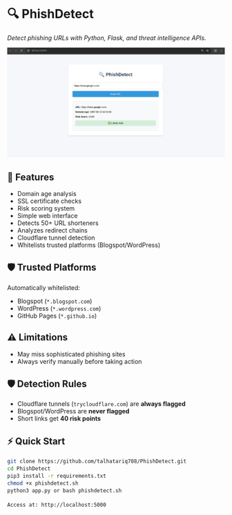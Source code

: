 # 🔍 PhishDetect  
*Detect phishing URLs with Python, Flask, and threat intelligence APIs.*

![Demo Screenshot](/Project.png)

## 🚀 Features
- Domain age analysis
- SSL certificate checks
- Risk scoring system
- Simple web interface
- Detects 50+ URL shorteners
- Analyzes redirect chains
- Cloudflare tunnel detection
- Whitelists trusted platforms (Blogspot/WordPress)

## 🛡️ Trusted Platforms
Automatically whitelisted:
- Blogspot (`*.blogspot.com`)
- WordPress (`*.wordpress.com`)
- GitHub Pages (`*.github.io`)

## ⚠️ Limitations
- May miss sophisticated phishing sites
- Always verify manually before taking action

## 🛡️ Detection Rules
- Cloudflare tunnels (`trycloudflare.com`) are **always flagged**
- Blogspot/WordPress are **never flagged**
- Short links get **40 risk points**

## ⚡ Quick Start
```bash
git clone https://github.com/talhatariq708/PhishDetect.git
cd PhishDetect
pip3 install -r requirements.txt
chmod +x phishdetect.sh
python3 app.py or bash phishdetect.sh

Access at: http://localhost:5000
